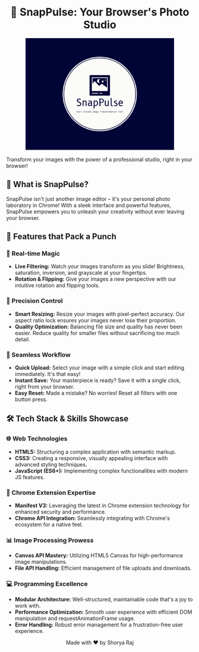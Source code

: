<H1 align="center">
📸 SnapPulse: Your Browser's Photo Studio
</H1>

<p align="center">
  <img src="snappulse-high-resolution-logo.png" alt="SnapPulse Logo" width="400"/>
</p>

Transform your images with the power of a professional studio, right in your browser!

## 🌟 What is SnapPulse?
SnapPulse isn't just another image editor – it's your personal photo laboratory in Chrome! With a sleek interface and powerful features, SnapPulse empowers you to unleash your creativity without ever leaving your browser.

## 🚀 Features that Pack a Punch

### 🎨 Real-time Magic
- **Live Filtering:** Watch your images transform as you slide! Brightness, saturation, inversion, and grayscale at your fingertips.
- **Rotation & Flipping:** Give your images a new perspective with our intuitive rotation and flipping tools.

### 📏 Precision Control
- **Smart Resizing:** Resize your images with pixel-perfect accuracy. Our aspect ratio lock ensures your images never lose their proportion.
- **Quality Optimization:** Balancing file size and quality has never been easier. Reduce quality for smaller files without sacrificing too much detail.

### 💾 Seamless Workflow
- **Quick Upload:** Select your image with a simple click and start editing immediately. It's that easy!
- **Instant Save:** Your masterpiece is ready? Save it with a single click, right from your browser.
- **Easy Reset:** Made a mistake? No worries! Reset all filters with one button press.

## 🛠️ Tech Stack & Skills Showcase

### 🌐 Web Technologies
- **HTML5:** Structuring a complex application with semantic markup.
- **CSS3:** Creating a responsive, visually appealing interface with advanced styling techniques.
- **JavaScript (ES6+):** Implementing complex functionalities with modern JS features.

### 🧩 Chrome Extension Expertise
- **Manifest V3:** Leveraging the latest in Chrome extension technology for enhanced security and performance.
- **Chrome API Integration:** Seamlessly integrating with Chrome's ecosystem for a native feel.

### 📊 Image Processing Prowess
- **Canvas API Mastery:** Utilizing HTML5 Canvas for high-performance image manipulations.
- **File API Handling:** Efficient management of file uploads and downloads.

### 💻 Programming Excellence
- **Modular Architecture:** Well-structured, maintainable code that's a joy to work with.
- **Performance Optimization:** Smooth user experience with efficient DOM manipulation and requestAnimationFrame usage.
- **Error Handling:** Robust error management for a frustration-free user experience.


<p align="center">
  Made with ❤️ by Shorya Raj
</p>


